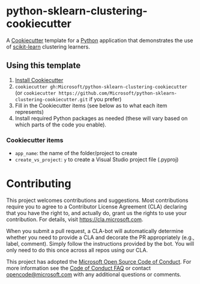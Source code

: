 # python-sklearn-clustering-cookiecutter

A [Cookiecutter](http://cookiecutter.readthedocs.io/) template for a
[Python](https://www.python.org/) application that demonstrates the use of
[scikit-learn](http://scikit-learn.org/) clustering learners.

## Using this template

1. [Install Cookiecutter](http://cookiecutter.readthedocs.io/en/latest/installation.html)
2. `cookiecutter gh:Microsoft/python-sklearn-clustering-cookiecutter`
   (or `cookiecutter https://github.com/Microsoft/python-sklearn-clustering-cookiecutter.git`
   if you prefer)
3. Fill in the Cookiecutter items (see below as to what each item
   represents)
4. Install required Python packages as needed (these will vary based on which parts of the code you enable).

### Cookiecutter items

- `app_name`: the name of the folder/project to create
- `create_vs_project`: `y` to create a Visual Studio project file (.pyproj)

# Contributing

This project welcomes contributions and suggestions.  Most contributions require you to agree to a
Contributor License Agreement (CLA) declaring that you have the right to, and actually do, grant us
the rights to use your contribution. For details, visit https://cla.microsoft.com.

When you submit a pull request, a CLA-bot will automatically determine whether you need to provide
a CLA and decorate the PR appropriately (e.g., label, comment). Simply follow the instructions
provided by the bot. You will only need to do this once across all repos using our CLA.

This project has adopted the [Microsoft Open Source Code of Conduct](https://opensource.microsoft.com/codeofconduct/).
For more information see the [Code of Conduct FAQ](https://opensource.microsoft.com/codeofconduct/faq/) or
contact [opencode@microsoft.com](mailto:opencode@microsoft.com) with any additional questions or comments.
